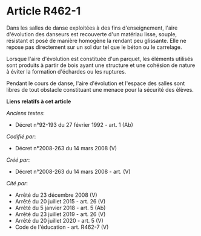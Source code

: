 # Article R462-1

Dans les salles de danse exploitées à des fins d'enseignement, l'aire d'évolution des danseurs est recouverte d'un matériau
lisse, souple, résistant et posé de manière homogène la rendant peu glissante. Elle ne repose pas directement sur un sol dur
tel que le béton ou le carrelage.

Lorsque l'aire d'évolution est constituée d'un parquet, les éléments utilisés sont produits à partir de bois ayant une
structure et une cohésion de nature à éviter la formation d'échardes ou les ruptures.

Pendant le cours de danse, l'aire d'évolution et l'espace des salles sont libres de tout obstacle constituant une menace pour
la sécurité des élèves.

**Liens relatifs à cet article**

_Anciens textes_:

  - Décret n°92-193 du 27 février 1992 - art. 1 (Ab)

_Codifié par_:

  - Décret n°2008-263 du 14 mars 2008 (V)

_Créé par_:

  - Décret n°2008-263 du 14 mars 2008 - art. (V)

_Cité par_:

  - Arrêté du 23 décembre 2008 (V)
  - Arrêté du 20 juillet 2015 - art. 26 (V)
  - Arrêté du 5 janvier 2018 - art. 5 (Ab)
  - Arrêté du 23 juillet 2019 - art. 26 (V)
  - Arrêté du 20 juillet 2020 - art. 5 (V)
  - Code de l'éducation - art. R462-7 (V)
